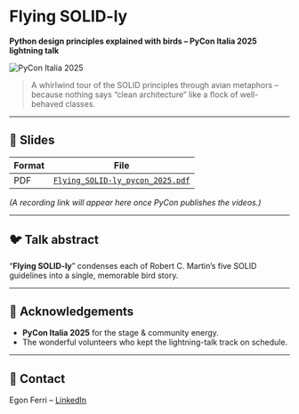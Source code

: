 # Flying SOLID-ly 
**Python design principles explained with birds – PyCon Italia 2025 lightning talk**

![PyCon Italia 2025](https://img.shields.io/badge/PyCon%20Italia-2025-blue)

> A whirlwind tour of the SOLID principles through avian metaphors – because nothing says “clean architecture” like a flock of well-behaved classes.

---

## 📑 Slides

| Format | File |
| ------ | ---- |
| PDF    | [`Flying_SOLID-ly_pycon_2025.pdf`](Flying_SOLID-ly_pycon_2025.pdf) |

*(A recording link will appear here once PyCon publishes the videos.)*

---

## 🐦 Talk abstract  

“**Flying SOLID-ly**” condenses each of Robert C. Martin’s five SOLID guidelines into a single, memorable bird story.

---

## 🙌 Acknowledgements

* **PyCon Italia 2025** for the stage & community energy.  
* The wonderful volunteers who kept the lightning-talk track on schedule.

---

## 🤝 Contact

Egon Ferri – [LinkedIn](https://www.linkedin.com/in/egon-ferri/)
